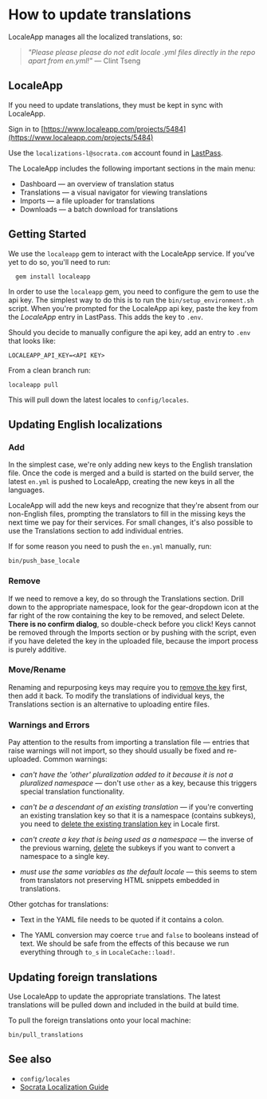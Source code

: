 # How to update translations

LocaleApp manages all the localized translations, so:
> _"Please please please do not edit locale .yml files directly in the repo apart from en.yml!"_ — Clint Tseng

## LocaleApp

If you need to update translations, they must be kept in sync with LocaleApp.

Sign in to [https://www.localeapp.com/projects/5484](https://www.localeapp.com/projects/5484)

Use the `localizations-l@socrata.com` account found in [LastPass](https://lastpass.com/?&ac=1&lpnorefresh=1&fromwebsite=1&newvault=1&nk=1).

The LocaleApp includes the following important sections in the main menu:

* Dashboard — an overview of translation status
* Translations — a visual navigator for viewing translations
* Imports — a file uploader for translations
* Downloads — a batch download for translations

## Getting Started

We use the `localeapp` gem to interact with the LocaleApp service. If you've yet to
do so, you'll need to run:

      gem install localeapp

In order to use the `localeapp` gem, you need to configure the gem to use the api
key. The simplest way to do this is to run the `bin/setup_environment.sh` script.
When you're prompted for the LocaleApp api key, paste the key from the _LocaleApp_
entry in LastPass. This adds the key to `.env`.

Should you decide to manually configure the api key, add an entry to `.env` that
looks like:

    LOCALEAPP_API_KEY=<API KEY>

From a clean branch run:

    localeapp pull

This will pull down the latest locales to `config/locales`.

## Updating English localizations

### Add

In the simplest case, we're only adding new keys to the English translation file. Once the code is merged and a build is started on the build server, the latest `en.yml` is pushed to LocaleApp, creating the new keys in all the languages.

LocaleApp will add the new keys and recognize that they're absent from our
non-English files, prompting the translators to fill in the missing keys the next time we pay for their services.
For small changes, it's also possible to use the Translations section to add individual entries.

If for some reason you need to push the `en.yml` manually, run:

    bin/push_base_locale

### Remove

If we need to remove a key, do so through the Translations section. Drill down to the appropriate namespace, look
for the gear-dropdown icon at the far right of the row containing the key to be removed, and select Delete.
**There is no confirm dialog**, so double-check before you click! Keys cannot be removed through the Imports section or by pushing with the script,
even if you have deleted the key in the uploaded file, because the import process is purely additive.

### Move/Rename

Renaming and repurposing keys may require you to [remove the key](#remove) first, then add it back. To modify the translations
of individual keys, the Translations section is an alternative to uploading entire files.

### Warnings and Errors

Pay attention to the results from importing a translation file — entries that raise warnings will not import, so they
should usually be fixed and re-uploaded. Common warnings:

* _can't have the 'other' pluralization added to it because it is not a pluralized namespace_ — don't use `other` as a
key, because this triggers special translation functionality.

* _can't be a descendant of an existing translation_ — if you're converting an existing translation key so that it is
a namespace (contains subkeys), you need to [delete the existing translation key](#remove) in Locale first.

* _can't create a key that is being used as a namespace_ — the inverse of the previous warning, [delete](#remove) the subkeys if
you want to convert a namespace to a single key.

* _must use the same variables as the default locale_ — this seems to stem from translators not preserving HTML
snippets embedded in translations.

Other gotchas for translations:

* Text in the YAML file needs to be quoted if it contains a colon.

* The YAML conversion may coerce `true` and `false` to booleans instead of text. We should be safe from the effects of
this because we run everything through `to_s` in `LocaleCache::load!`.

## Updating foreign translations

Use LocaleApp to update the appropriate translations. The latest translations will be pulled down and included in the build at build time.

To pull the foreign translations onto your local machine:

    bin/pull_translations

## See also
* `config/locales`
* [Socrata Localization Guide](https://docs.google.com/a/socrata.com/document/d/1PhGf6SwZMs1KeeKrgsnDQeK9pyiY0wVzGbbEYodFAMQ)
